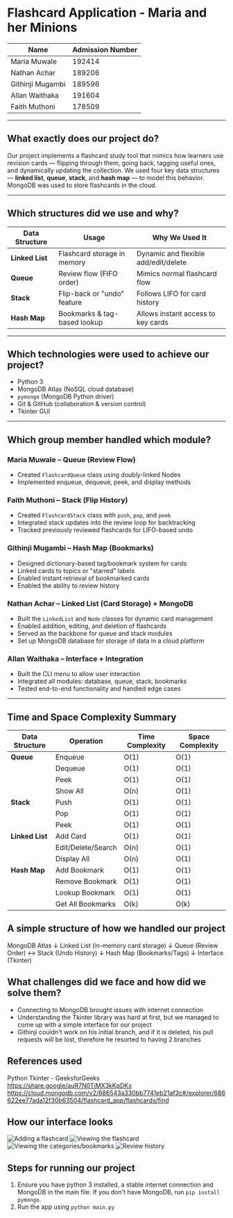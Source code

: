 # Flashcard Application - Maria and her Minions

| Name             | Admission Number |
|------------------|------------------|
| Maria Muwale     | 192414           |
| Nathan Achar     | 189206           |
| Githinji Mugambi | 189596           |
| Allan Waithaka   | 191604           |
| Faith Muthoni    | 178509           |

---

## What exactly does our project do?

Our project implements a flashcard study tool that mimics how learners use revision cards — flipping through them, going back, tagging useful ones, and dynamically updating the collection. We used four key data structures — **linked list**, **queue**, **stack**, and **hash map** — to model this behavior. MongoDB was used to store flashcards in the cloud.

---

## Which structures did we use and why?

| Data Structure | Usage                              | Why We Used It |
|----------------|-------------------------------------|----------------|
| **Linked List** | Flashcard storage in memory        | Dynamic and flexible add/edit/delete |
| **Queue**       | Review flow (FIFO order)           | Mimics normal flashcard flow |
| **Stack**       | Flip-back or "undo" feature        | Follows LIFO for card history |
| **Hash Map**    | Bookmarks & tag-based lookup       | Allows instant access to key cards |

---

## Which technologies were used to achieve our project?

- Python 3
- MongoDB Atlas (NoSQL cloud database)
- `pymongo` (MongoDB Python driver)
- Git & GitHub (collaboration & version control)
- Tkinter GUI

---

## Which group member handled which module?

### Maria Muwale – Queue (Review Flow)
- Created `FlashcardQueue` class using doubly-linked Nodes
- Implemented enqueue, dequeue, peek, and display methods

### Faith Muthoni – Stack (Flip History)
- Created `FlashcardStack` class with `push`, `pop`, and `peek`
- Integrated stack updates into the review loop for backtracking
- Tracked previously reviewed flashcards for LIFO-based undo

### Githinji Mugambi – Hash Map (Bookmarks)
- Designed dictionary-based tag/bookmark system for cards
- Linked cards to topics or "starred" labels
- Enabled instant retrieval of bookmarked cards
- Enabled the ability to review history

### Nathan Achar – Linked List (Card Storage) + MongoDB
- Built the `LinkedList` and `Node` classes for dynamic card management
- Enabled addition, editing, and deletion of flashcards
- Served as the backbone for queue and stack modules
- Set up MongoDB database for storage of data in a cloud platform

### Allan Waithaka – Interface + Integration
- Built the CLI menu to allow user interaction
- Integrated all modules: database, queue, stack, bookmarks
- Tested end-to-end functionality and handled edge cases

---

## Time and Space Complexity Summary

| Data Structure | Operation           | Time Complexity | Space Complexity | 
|----------------|---------------------|------------------|------------------|
| **Queue**      | Enqueue             | O(1)             | O(1)             |
|                | Dequeue             | O(1)             | O(1)             |
|                | Peek                | O(1)             | O(1)             |
|                | Show All            | O(n)             | O(1)             |
| **Stack**      | Push                | O(1)             | O(1)             |
|                | Pop                 | O(1)             | O(1)             |
|                | Peek                | O(1)             | O(1)             |
| **Linked List**| Add Card            | O(1)             | O(1)             |
|                | Edit/Delete/Search  | O(n)             | O(1)             |
|                | Display All         | O(n)             | O(1)             |
| **Hash Map**   | Add Bookmark        | O(1)             | O(1)             |
|                | Remove Bookmark     | O(1)             | O(1)             |
|                | Lookup Bookmark     | O(1)             | O(1)             |
|                | Get All Bookmarks   | O(k)             | O(k)             |


## A simple structure of how we handled our project

MongoDB Atlas
     ↓
Linked List (in-memory card storage)
     ↓
Queue (Review Order) <-> Stack (Undo History)
     ↓
Hash Map (Bookmarks/Tags)
     ↓
Interface (Tkinter)

## What challenges did we face and how did we solve them?
- Connecting to MongoDB brought issues with internet connection
- Understanding the Tkinter library was hard at first, but we managed to come up with a simple interface for our project
- Githinji couldn't work on his initial branch, and if it is deleted, his pull requests will be lost, therefore he resorted to having 2 branches

## References used
Python Tkinter - GeeksforGeeks https://share.google/auR7N0TiMX3kKpDKx
https://cloud.mongodb.com/v2/686543a330bb7741eb21af3c#/explorer/686622ee77ada12f30b63504/flashcard_app/flashcards/find

## How our interface looks
![Adding a flashcard]()
![Viewing the flashcard]()
![Viewing the categories/bookmarks]()
![Review history]()

## Steps for running our project
1. Ensure you have python 3 installed, a stable internet connection and MongoDB in the main file. If you don't have MongoDB, run `pip install pymongo`.
2. Run the app using `python main.py`